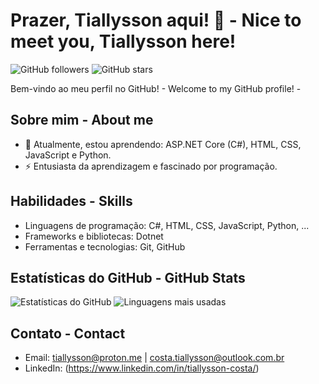 # Prazer, Tiallysson aqui! 👋 - Nice to meet you, Tiallysson here!

![GitHub followers](https://img.shields.io/github/followers/tiallysson?style=social)
![GitHub stars](https://img.shields.io/github/stars/tiallysson?style=social)

Bem-vindo ao meu perfil no GitHub! - Welcome to my GitHub profile! -

## Sobre mim - About me

- 🌱 Atualmente, estou aprendendo: ASP.NET Core (C#), HTML, CSS, JavaScript e Python.
- ⚡ Entusiasta da aprendizagem e fascinado por programação.

## Habilidades - Skills

- Linguagens de programação: C#, HTML, CSS, JavaScript, Python, ...
- Frameworks e bibliotecas: Dotnet
- Ferramentas e tecnologias: Git, GitHub

## Estatísticas do GitHub - GitHub Stats

![Estatísticas do GitHub](https://github-readme-stats.vercel.app/api?username=tiallysson&show_icons=true&theme=dracula)
![Linguagens mais usadas](https://github-readme-stats.vercel.app/api/top-langs/?username=tiallysson&layout=compact&theme=dracula)

## Contato - Contact

- Email: tiallysson@proton.me | costa.tiallysson@outlook.com.br
- LinkedIn: (https://www.linkedin.com/in/tiallysson-costa/)
